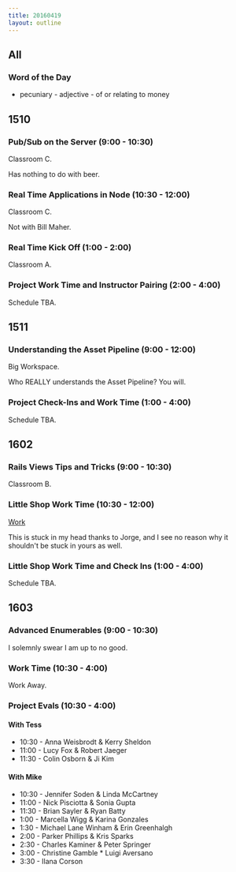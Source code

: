 ```yaml
---
title: 20160419
layout: outline
---
```


## All

### Word of the Day
* pecuniary - adjective - of or relating to money


## 1510

### Pub/Sub on the Server (9:00 - 10:30)

Classroom C.

Has nothing to do with beer.

### Real Time Applications in Node (10:30 - 12:00)

Classroom C.

Not with Bill Maher.


### Real Time Kick Off (1:00 - 2:00)

Classroom A.

### Project Work Time and Instructor Pairing (2:00 - 4:00)

Schedule TBA.


## 1511

### Understanding the Asset Pipeline (9:00 - 12:00)

Big Workspace.

Who REALLY understands the Asset Pipeline? You will.

### Project Check-Ins and Work Time (1:00 - 4:00)

Schedule TBA.


## 1602

### Rails Views Tips and Tricks (9:00 - 10:30)

Classroom B.

### Little Shop Work Time (10:30 - 12:00)

[Work](https://www.youtube.com/watch?v=uxpDa-c-4Mc)

This is stuck in my head thanks to Jorge, and I see no reason why it shouldn't
be stuck in yours as well.

### Little Shop Work Time and Check Ins (1:00 - 4:00)

Schedule TBA.


## 1603

### Advanced Enumerables (9:00 - 10:30)

I solemnly swear I am up to no good.

### Work Time (10:30 - 4:00)

Work Away.

### Project Evals (10:30 - 4:00)

#### With Tess
* 10:30 - Anna Weisbrodt & Kerry Sheldon
* 11:00 - Lucy Fox & Robert Jaeger
* 11:30 - Colin Osborn & Ji Kim

#### With Mike
* 10:30 - Jennifer Soden & Linda McCartney
* 11:00 - Nick Pisciotta & Sonia Gupta
* 11:30 - Brian Sayler & Ryan Batty
* 1:00 - Marcella Wigg & Karina Gonzales
* 1:30 - Michael Lane Winham & Erin Greenhalgh
* 2:00 - Parker Phillips & Kris Sparks
* 2:30 - Charles Kaminer & Peter Springer
* 3:00 - Christine Gamble * Luigi Aversano
* 3:30 - Ilana Corson
